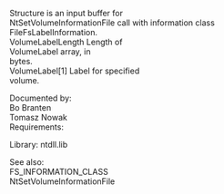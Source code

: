 Structure is an input buffer for \
NtSetVolumeInformationFile call with information class \
FileFsLabelInformation. \
VolumeLabelLength Length of \
VolumeLabel array, in \
bytes. \
VolumeLabel\[1\] Label for specified \
volume.

Documented by: \
Bo Branten \
Tomasz Nowak \
Requirements:

Library: ntdll.lib

See also: \
FS\_INFORMATION\_CLASS \
NtSetVolumeInformationFile
